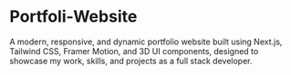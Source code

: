 # Portfoli-Website
A modern, responsive, and dynamic portfolio website built using Next.js, Tailwind CSS, Framer Motion, and 3D UI components, designed to showcase my work, skills, and projects as a full stack developer.
